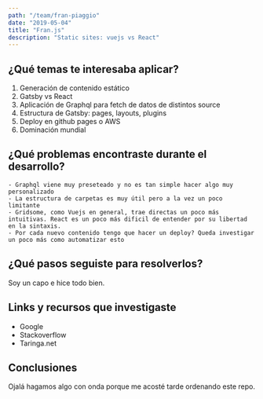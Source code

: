 ```yaml
---
path: "/team/fran-piaggio"
date: "2019-05-04"
title: "Fran.js"
description: "Static sites: vuejs vs React"
---
```


## ¿Qué temas te interesaba aplicar?

 1. Generación de contenido estático 
 2. Gatsby vs React
 3. Aplicación de Graphql para fetch de datos de distintos source
 4. Estructura de Gatsby: pages, layouts, plugins
 5. Deploy en github pages o AWS
 6. Dominación mundial

## ¿Qué problemas encontraste durante el desarrollo?

    - Graphql viene muy preseteado y no es tan simple hacer algo muy personalizado
    - La estructura de carpetas es muy útil pero a la vez un poco limitante
    - Gridsome, como Vuejs en general, trae directas un poco más intuitivas. React es un poco más dificil de entender por su libertad en la sintaxis.
    - Por cada nuevo contenido tengo que hacer un deploy? Queda investigar un poco más como automatizar esto

## ¿Qué pasos seguiste para resolverlos?

Soy un capo e hice todo bien.

## Links y recursos que investigaste

 - Google
 - Stackoverflow
 - Taringa.net

## Conclusiones

Ojalá hagamos algo con onda porque me acosté tarde ordenando este repo.

